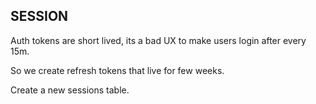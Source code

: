 ## SESSION

Auth tokens are short lived, its a bad UX to make users login after every 15m.

So we create refresh tokens that live for few weeks.

Create a new sessions table.
